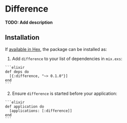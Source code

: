 # Difference

**TODO: Add description**

## Installation

If [available in Hex](https://hex.pm/docs/publish), the package can be installed as:

  1. Add `difference` to your list of dependencies in `mix.exs`:

    ```elixir
    def deps do
      [{:difference, "~> 0.1.0"}]
    end
    ```

  2. Ensure `difference` is started before your application:

    ```elixir
    def application do
      [applications: [:difference]]
    end
    ```

